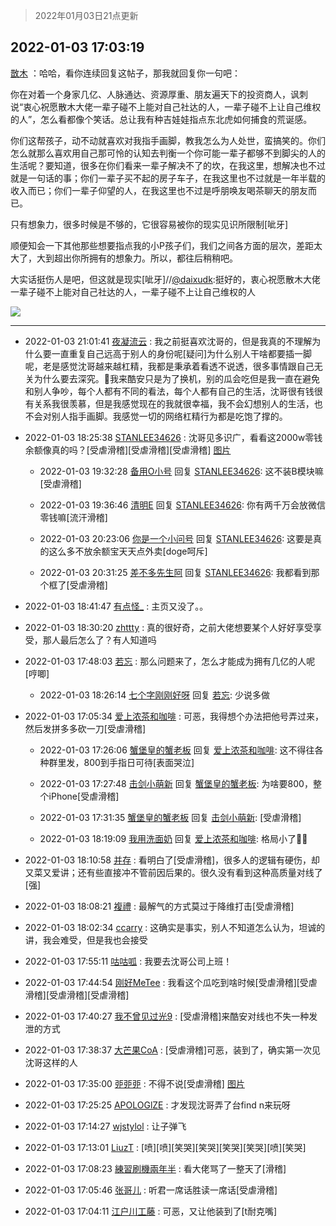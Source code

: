 > 2022年01月03日21点更新
<link rel="stylesheet" href="https://cdn.jsdelivr.net/gh/taotie6/sampleJSON@main/css/photo_show.css">
<meta name="referrer" content="no-referrer" />


 ## 2022-01-03 17:03:19 

 [㪚木](https://www.coolapk.com/feed/32570435?shareKey=NTFlODNjMGZhYmZkNjFkMmM5MjY~) ：哈哈，看你连续回复这帖子，那我就回复你一句吧：

你在对着一个身家几亿、人脉通达、资源厚重、朋友遍天下的投资商人，讽刺说“衷心祝愿散木大佬一辈子碰不上能对自己社达的人，一辈子碰不上让自己维权的人”，怎么看都像个笑话。总让我有种吉娃娃指点东北虎如何捕食的荒诞感。

你们这帮孩子<!--break-->，动不动就喜欢对我指手画脚，教我怎么为人处世，蛮搞笑的。你们怎么就那么喜欢用自己那可怜的认知去判衡一个你可能一辈子都够不到脚尖的人的生活呢？要知道，很多在你们看来一辈子解决不了的坎，在我这里，想解决也不过就是一句话的事；你们一辈子买不起的房子车子，在我这里也不过就是一年半载的收入而已；你们一辈子仰望的人，在我这里也不过是呼朋唤友喝茶聊天的朋友而已。

只有想象力，很多时候是不够的，它很容易被你的现实见识所限制[呲牙]

顺便知会一下其他那些想要指点我的小P孩子们，我们之间各方面的层次，差距太大了，大到超出你所拥有的想象力。所以，都往后稍稍吧。

大实话挺伤人是吧，但这就是现实[呲牙]//<a class="feed-link-uname" href="/u/daixudk">@daixudk</a>:挺好的，衷心祝愿散木大佬一辈子碰不上能对自己社达的人，一辈子碰不上让自己维权的人 

<div class="album">
<img class="img-item" src="http://image.coolapk.com/feed/2019/0515/09/1081091_3748_1897@180x122.gif" />
</div>

 ------- 

- 2022-01-03 21:01:41 [夜凝流云](uid=3292959) : 我之前挺喜欢沈哥的，但是我真的不理解为什么要一直重复自己远高于别人的身份呢[疑问]为什么别人干啥都要插一脚呢，老是感觉沈哥越来越杠精，我都是秉承着看透不说透，很多事情跟自己无关为什么要去深究。🌚我来酷安只是为了换机，别的瓜会吃但是我一直在避免和别人争吵，每个人都有不同的看法<!--break-->，每个人都有自己的生活，沈哥很有钱很有关系我很羡慕，但是我感觉现在的我就很幸福，我不会幻想别人的生活，也不会对别人指手画脚。我感觉一切的网络杠精行为都是吃饱了撑的。 

- 2022-01-03 18:25:38 [STANLEE34626](uid=3325205) : 沈哥见多识广，看看这2000w零钱余额像真的吗？[受虐滑稽][受虐滑稽][受虐滑稽] [图片](http://image.coolapk.com/feed/2022/0103/18/3325205_5581053c_5537_5679_680@1439x3329.jpeg)

    - 2022-01-03 19:32:28 [备用O小号](uid=1002360) 回复 [STANLEE34626](uid=3325205): 这不装B模块嘛[受虐滑稽] 

    - 2022-01-03 19:36:46 [清明E](uid=1792072) 回复 [STANLEE34626](uid=3325205): 你有两千万会放微信零钱嘛[流汗滑稽] 

    - 2022-01-03 20:23:06 [你是一个小问号](uid=17422317) 回复 [STANLEE34626](uid=3325205): 这要是真的这么多不放余额宝天天点外卖[doge呵斥] 

    - 2022-01-03 20:31:25 [差不多先生阿](uid=868993) 回复 [STANLEE34626](uid=3325205): 我都看到那个框了[受虐滑稽] 

- 2022-01-03 18:41:47 [有点怪_](uid=1404350) : 主页又没了。。 

- 2022-01-03 18:30:20 [zhttty](uid=269696) : 真的很好奇，之前大佬想要某个人好好享受享受，那人最后怎么了？有人知道吗 

- 2022-01-03 17:48:03 [若忘](uid=459610) : 那么问题来了，怎么才能成为拥有几亿的人呢[哼唧] 

    - 2022-01-03 18:26:14 [七个字刚刚好呀](uid=15364576) 回复 [若忘](uid=459610): 少说多做 

- 2022-01-03 17:05:34 [爱上浓茶和咖啡](uid=2216899) : 可恶，我得想个办法把他号弄过来，然后发拼多多砍一刀[受虐滑稽] 

    - 2022-01-03 17:26:06 [蟹堡皇的蟹老板](uid=4652683) 回复 [爱上浓茶和咖啡](uid=2216899): 这不得往各种群里发，800到手指日可待[表面哭泣] 

    - 2022-01-03 17:27:48 [击剑小萌新](uid=3435660) 回复 [蟹堡皇的蟹老板](uid=4652683): 为啥要800，整个iPhone[受虐滑稽] 

    - 2022-01-03 17:31:35 [蟹堡皇的蟹老板](uid=4652683) 回复 [击剑小萌新](uid=3435660): [受虐滑稽] 

    - 2022-01-03 18:19:09 [我用洗面奶](uid=959542) 回复 [爱上浓茶和咖啡](uid=2216899): 格局小了👌🏻 

- 2022-01-03 18:10:58 [并存](uid=1248138) : 看明白了[受虐滑稽]，很多人的逻辑有硬伤，却又菜又爱讲；还有些直接冲不管前因后果的。很久没有看到这种高质量对线了[强] 

- 2022-01-03 18:08:21 [複禮](uid=1437066) : 最解气的方式莫过于降维打击[受虐滑稽] 

- 2022-01-03 18:02:34 [ccarry](uid=2260526) : 这确实是事实，别人不知道怎么认为，坦诚的讲，我会难受，但是我也会接受 

- 2022-01-03 17:55:11 [咕咕呱](uid=5016203) : 我要去沈哥公司上班！ 

- 2022-01-03 17:44:54 [刚好MeTee](uid=860189) : 我看这个瓜吃到啥时候[受虐滑稽][受虐滑稽][受虐滑稽][受虐滑稽] 

- 2022-01-03 17:40:27 [我不曾见过光9](uid=1784401) : [受虐滑稽]来酷安对线也不失一种发泄的方式 

- 2022-01-03 17:38:37 [大芒果CoA](uid=9758291) : [受虐滑稽]可恶，装到了，确实第一次见沈哥这样的人 

- 2022-01-03 17:35:00 [戼戼戼](uid=4044548) : 不得不说[受虐滑稽] [图片](http://image.coolapk.com/feed/2022/0103/17/4044548_07da60e7_2499_4864_48@644x650.jpeg)

- 2022-01-03 17:25:25 [APOLOGlZE](uid=1818705) : 才发现沈哥弄了台find n来玩呀 

- 2022-01-03 17:14:27 [wjstylol](uid=15345635) : 让子弹飞 

- 2022-01-03 17:13:01 [LiuzT](uid=2145927) : [喷][喷][笑哭][笑哭][笑哭][笑哭][喷][笑哭] 

- 2022-01-03 17:08:23 [練習刷機兩年半](uid=1656610) : 看大佬骂了一整天了[滑稽] 

- 2022-01-03 17:05:46 [张哥儿](uid=1120904) : 听君一席话胜读一席话[受虐滑稽] 

- 2022-01-03 17:04:11 [江户川工藤](uid=708569) : 可恶，又让他装到了[t耐克嘴] 

